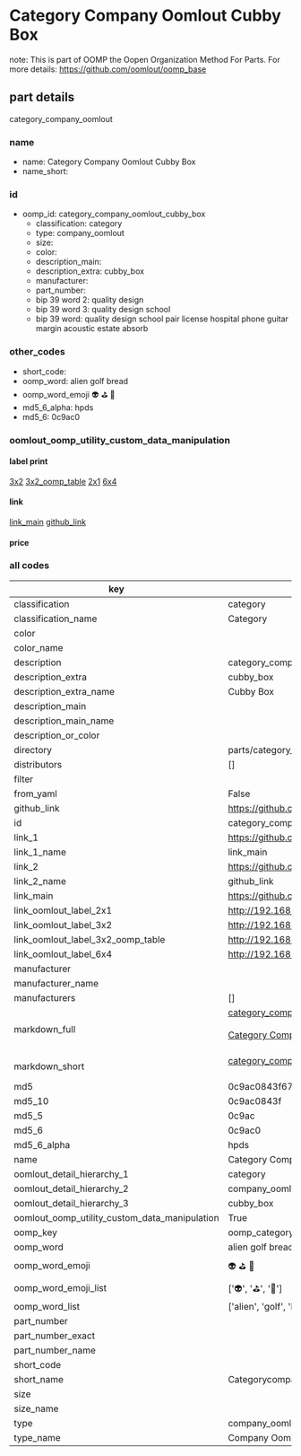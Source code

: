 # Category Company Oomlout Cubby Box  

note: This is part of OOMP the Oopen Organization Method For Parts. For more details: https://github.com/oomlout/oomp_base

##  part details



category_company_oomlout

### name
* name: Category Company Oomlout Cubby Box
* name_short: 
### id
* oomp_id: category_company_oomlout_cubby_box
  * classification: category
  * type: company_oomlout
  * size: 
  * color: 
  * description_main: 
  * description_extra: cubby_box
  * manufacturer: 
  * part_number: 
  * bip 39 word 2: quality design
  * bip 39 word 3: quality design school
  * bip 39 word: quality design school pair license hospital phone guitar margin acoustic estate absorb

### other_codes
* short_code: 
* oomp_word: alien golf bread
* oomp_word_emoji :alien: :golf: :bread:
* md5_6_alpha: hpds
* md5_6: 0c9ac0






### oomlout_oomp_utility_custom_data_manipulation
#### label print
[3x2](http://192.168.1.245:1112/?label=oomp%20hpds)
[3x2_oomp_table](http://192.168.1.107:1112/?label=oomp%20hpds)
[2x1](http://192.168.1.242:1112/?label=oomp%20hpds)
[6x4](http://192.168.1.55:1112/?label=oomp%20hpds)    

#### link

[link_main](https://github.com/oomlout/oomlout_oomp_current_version_messy/tree/main/parts/category_company_oomlout_cubby_box) [github_link](https://github.com/oomlout/oomlout_oomp_part_src/tree/main/parts/category_company_oomlout_cubby_box)                             

#### price







### all codes 
| key | value |  
| --- | --- |  
| classification | category |  
| classification_name | Category |  
| color |  |  
| color_name |  |  
| description | category_company_oomlout |  
| description_extra | cubby_box |  
| description_extra_name | Cubby Box |  
| description_main |  |  
| description_main_name |  |  
| description_or_color |   |  
| directory | parts/category_company_oomlout_cubby_box |  
| distributors | [] |  
| filter |  |  
| from_yaml | False |  
| github_link | https://github.com/oomlout/oomlout_oomp_part_src/tree/main/parts/category_company_oomlout_cubby_box |  
| id | category_company_oomlout_cubby_box |  
| link_1 | https://github.com/oomlout/oomlout_oomp_current_version_messy/tree/main/parts/category_company_oomlout_cubby_box |  
| link_1_name | link_main |  
| link_2 | https://github.com/oomlout/oomlout_oomp_part_src/tree/main/parts/category_company_oomlout_cubby_box |  
| link_2_name | github_link |  
| link_main | https://github.com/oomlout/oomlout_oomp_current_version_messy/tree/main/parts/category_company_oomlout_cubby_box |  
| link_oomlout_label_2x1 | http://192.168.1.242:1112/?label=oomp%20hpds |  
| link_oomlout_label_3x2 | http://192.168.1.245:1112/?label=oomp%20hpds |  
| link_oomlout_label_3x2_oomp_table | http://192.168.1.107:1112/?label=oomp%20hpds |  
| link_oomlout_label_6x4 | http://192.168.1.55:1112/?label=oomp%20hpds |  
| manufacturer |  |  
| manufacturer_name |  |  
| manufacturers | [] |  
| markdown_full | [category_company_oomlout_cubby_box](https://github.com/oomlout/oomlout_oomp_current_version_messy/tree/main/parts/category_company_oomlout_cubby_box)<br>[](https://github.com/oomlout/oomlout_oomp_current_version_messy/tree/main/parts/category_company_oomlout_cubby_box)<br>[Category Company Oomlout Cubby Box](https://github.com/oomlout/oomlout_oomp_current_version_messy/tree/main/parts/category_company_oomlout_cubby_box)<br><br> |  
| markdown_short | [category_company_oomlout_cubby_box](https://github.com/oomlout/oomlout_oomp_current_version_messy/tree/main/parts/category_company_oomlout_cubby_box)<br><br> |  
| md5 | 0c9ac0843f67d471b7c099f1818ef579 |  
| md5_10 | 0c9ac0843f |  
| md5_5 | 0c9ac |  
| md5_6 | 0c9ac0 |  
| md5_6_alpha | hpds |  
| name | Category Company Oomlout Cubby Box |  
| oomlout_detail_hierarchy_1 | category |  
| oomlout_detail_hierarchy_2 | company_oomlout |  
| oomlout_detail_hierarchy_3 | cubby_box |  
| oomlout_oomp_utility_custom_data_manipulation | True |  
| oomp_key | oomp_category_company_oomlout_cubby_box |  
| oomp_word | alien golf bread |  
| oomp_word_emoji | :alien: :golf: :bread: |  
| oomp_word_emoji_list | [':alien:', ':golf:', ':bread:'] |  
| oomp_word_list | ['alien', 'golf', 'bread'] |  
| part_number |  |  
| part_number_exact |  |  
| part_number_name |  |  
| short_code |  |  
| short_name | Categorycompanyoomlout |  
| size |  |  
| size_name |  |  
| type | company_oomlout |  
| type_name | Company Oomlout |  
